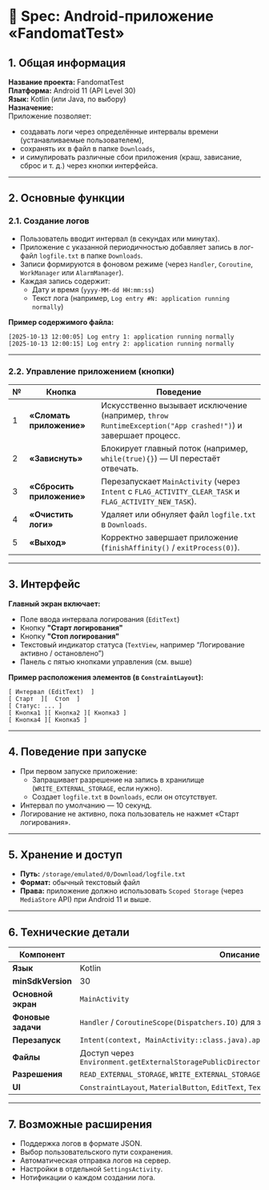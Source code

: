 # 📘 Spec: Android-приложение «FandomatTest»

## 1. Общая информация
**Название проекта:** FandomatTest  
**Платформа:** Android 11 (API Level 30)  
**Язык:** Kotlin (или Java, по выбору)  
**Назначение:**  
Приложение позволяет:
- создавать логи через определённые интервалы времени (устанавливаемые пользователем),
- сохранять их в файл в папке `Downloads`,
- и симулировать различные сбои приложения (краш, зависание, сброс и т. д.) через кнопки интерфейса.

---

## 2. Основные функции

### 2.1. Создание логов
- Пользователь вводит интервал (в секундах или минутах).  
- Приложение с указанной периодичностью добавляет запись в лог-файл `logfile.txt` в папке `Downloads`.  
- Записи формируются в фоновом режиме (через `Handler`, `Coroutine`, `WorkManager` или `AlarmManager`).  
- Каждая запись содержит:
  - Дату и время (`yyyy-MM-dd HH:mm:ss`)
  - Текст лога (например, `Log entry #N: application running normally`)

**Пример содержимого файла:**
```
[2025-10-13 12:00:05] Log entry 1: application running normally
[2025-10-13 12:00:15] Log entry 2: application running normally
```

---

### 2.2. Управление приложением (кнопки)

| № | Кнопка | Поведение |
|---|---------|------------|
| 1 | **«Сломать приложение»** | Искусственно вызывает исключение (например, `throw RuntimeException("App crashed!")`) и завершает процесс. |
| 2 | **«Зависнуть»** | Блокирует главный поток (например, `while(true){}`) — UI перестаёт отвечать. |
| 3 | **«Сбросить приложение»** | Перезапускает `MainActivity` (через `Intent` с `FLAG_ACTIVITY_CLEAR_TASK` и `FLAG_ACTIVITY_NEW_TASK`). |
| 4 | **«Очистить логи»** | Удаляет или обнуляет файл `logfile.txt` в `Downloads`. |
| 5 | **«Выход»** | Корректно завершает приложение (`finishAffinity()` / `exitProcess(0)`). |

---

## 3. Интерфейс

**Главный экран включает:**
- Поле ввода интервала логирования (`EditText`)
- Кнопку **"Старт логирования"**
- Кнопку **"Стоп логирования"**
- Текстовый индикатор статуса (`TextView`, например “Логирование активно / остановлено”)
- Панель с пятью кнопками управления (см. выше)

**Пример расположения элементов (в `ConstraintLayout`):**
```
[ Интервал (EditText)  ]
[ Старт  ][  Стоп  ]
[ Статус: ... ]
[ Кнопка1 ][ Кнопка2 ][ Кнопка3 ]
[ Кнопка4 ][ Кнопка5 ]
```

---

## 4. Поведение при запуске
- При первом запуске приложение:
  - Запрашивает разрешение на запись в хранилище (`WRITE_EXTERNAL_STORAGE`, если нужно).  
  - Создает `logfile.txt` в `Downloads`, если он отсутствует.  
- Интервал по умолчанию — 10 секунд.  
- Логирование не активно, пока пользователь не нажмет «Старт логирования».

---

## 5. Хранение и доступ
- **Путь:** `/storage/emulated/0/Download/logfile.txt`  
- **Формат:** обычный текстовый файл  
- **Права:** приложение должно использовать `Scoped Storage` (через `MediaStore` API) при Android 11 и выше.

---

## 6. Технические детали

| Компонент | Описание |
|------------|-----------|
| **Язык** | Kotlin |
| **minSdkVersion** | 30 |
| **Основной экран** | `MainActivity` |
| **Фоновые задачи** | `Handler` / `CoroutineScope(Dispatchers.IO)` для записи логов |
| **Перезапуск** | `Intent(context, MainActivity::class.java).apply { ... }` |
| **Файлы** | Доступ через `Environment.getExternalStoragePublicDirectory(Environment.DIRECTORY_DOWNLOADS)` |
| **Разрешения** | `READ_EXTERNAL_STORAGE`, `WRITE_EXTERNAL_STORAGE` (при необходимости) |
| **UI** | `ConstraintLayout`, `MaterialButton`, `EditText`, `TextView` |

---

## 7. Возможные расширения
- Поддержка логов в формате JSON.  
- Выбор пользовательского пути сохранения.  
- Автоматическая отправка логов на сервер.  
- Настройки в отдельной `SettingsActivity`.  
- Нотификации о каждом создании лога.
